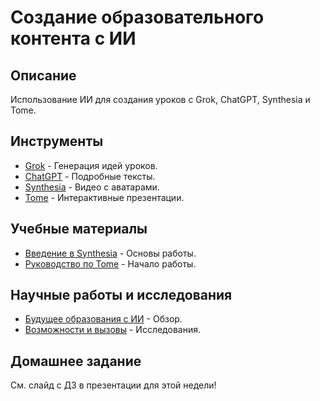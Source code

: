 
# Создание образовательного контента с ИИ

## Описание
Использование ИИ для создания уроков с Grok, ChatGPT, Synthesia и Tome.

## Инструменты
- [Grok](https://x.ai/grok/) - Генерация идей уроков.
- [ChatGPT](https://chat.openai.com/) - Подробные тексты.
- [Synthesia](https://www.synthesia.io/) - Видео с аватарами.
- [Tome](https://www.tome.app/) - Интерактивные презентации.

## Учебные материалы
- [Введение в Synthesia](https://support.synthesia.io/en/articles/4498862-getting-started) - Основы работы.
- [Руководство по Tome](https://docs.tome.app/) - Начало работы.

## Научные работы и исследования
- [Будущее образования с ИИ](https://www.brookings.edu/techstream/the-future-of-ai-in-the-classroom/) - Обзор.
- [Возможности и вызовы](https://www.un.org/en/academic-impact/ai-international-conference-series-ai-international-conference-series-ai-international-conference-series) - Исследования.

## Домашнее задание
См. слайд с ДЗ в презентации для этой недели!

